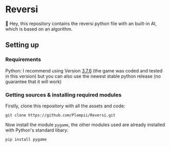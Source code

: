 # Reversi
:wave: Hey, this repository contains the reversi python file with an built-in AI, which is based on an algorithm.
## Setting up
### Requirements
Python:
I recommend using Version [3.7.6](https://www.python.org/downloads/release/python-376/) (the game was coded and tested in this version)
but you can also use the newest stable python release (no guarantee that it will work)


### Getting sources & installing required modules
Firstly, clone this repository with all the assets and code:
```
git clone https://github.com/Plompii/Reversi.git
```
Now install the module `pygame`, the other modules used are already installed with Python's standard libary:
```
pip install pygame
```

